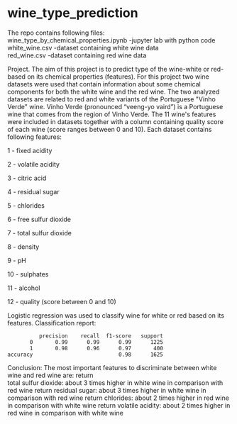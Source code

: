 # wine_type_prediction

The repo contains following files:<br>
wine_type_by_chemical_properties.ipynb -jupyter lab with python code<br>
white_wine.csv -dataset containing white wine data <br>
red_wine.csv -dataset containing red wine data<br> 

Project.
The aim of this project is to predict type of the wine-white or red-based on its chemical properties (features). For this project two wine datasets were used that contain information about some chemical components for both the white wine and the red wine. The two analyzed datasets are related to red and white variants of the Portuguese "Vinho Verde" wine. Vinho Verde (pronounced “veeng-yo vaird”) is a Portuguese wine that comes from the region of Vinho Verde. The 11 wine's features were included in datasets together with a column containing quality score of each wine (score ranges between 0 and 10). Each dataset contains following features:

1 - fixed acidity 

2 - volatile acidity 

3 - citric acid 

4 - residual sugar 

5 - chlorides 

6 - free sulfur dioxide 

7 - total sulfur dioxide 

8 - density 

9 - pH 

10 - sulphates 

11 - alcohol 

12 - quality (score between 0 and 10)


Logistic regression was used to classify wine for white or red based on its features.
Classification report:

              precision    recall  f1-score   support
           0       0.99      0.99      0.99      1225
           1       0.98      0.96      0.97       400
    accuracy                           0.98      1625

Conclusion: The most important features to discriminate between white wine and red wine are:  return  
total sulfur dioxide: about 3 times higher in white wine in comparison with red wine  return
residual sugar: about 3 times higher in white wine in comparison with red wine  return
chlorides: about 2 times higher in red wine in comparison with white wine  return
volatile acidity: about 2 times higher in red wine in comparison with white wine

 



